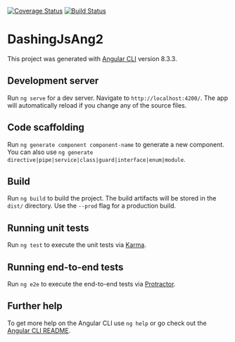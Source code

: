 [![Coverage Status](https://coveralls.io/repos/github/BaryRas/dashingJs-Ang2/badge.svg?branch=master)](https://coveralls.io/github/BaryRas/dashingJs-Ang2?branch=master)
[![Build Status](https://travis-ci.org/BaryRas/dashingJs-Ang2.svg?branch=master)](https://travis-ci.org/BaryRas/dashingJs-Ang2)

# DashingJsAng2

This project was generated with [Angular CLI](https://github.com/angular/angular-cli) version 8.3.3.

## Development server

Run `ng serve` for a dev server. Navigate to `http://localhost:4200/`. The app will automatically reload if you change any of the source files.

## Code scaffolding

Run `ng generate component component-name` to generate a new component. You can also use `ng generate directive|pipe|service|class|guard|interface|enum|module`.

## Build

Run `ng build` to build the project. The build artifacts will be stored in the `dist/` directory. Use the `--prod` flag for a production build.

## Running unit tests

Run `ng test` to execute the unit tests via [Karma](https://karma-runner.github.io).

## Running end-to-end tests

Run `ng e2e` to execute the end-to-end tests via [Protractor](http://www.protractortest.org/).

## Further help

To get more help on the Angular CLI use `ng help` or go check out the [Angular CLI README](https://github.com/angular/angular-cli/blob/master/README.md).
